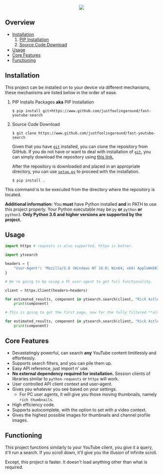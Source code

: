<p align="center"><img src="https://capsule-render.vercel.app/api?type=soft&fontColor=d60a79&text=fast-youtube-search&height=150&fontSize=60&desc=The most powerful and fastest YouTube searching Python library.&descAlignY=75&descAlign=60&color=00000000&animation=twinkling"></p>

## Overview

- [Installation](#installation)
    1. [PIP Installation](#pip-installation)
    2. [Source Code Download](#source-code-download)
- [Usage](#usage)
- [Core Features](#core-features)
- [Functioning](#functioning)

## Installation

This project can be installed on to your device via different mechanisms, these mechanisms are listed below in the order of ease.

<ol>

<li id="pip-installation"> PIP Installs Packages <strong>aka</strong> PIP Installation 

    $ pip install git+https://www.github.com/justfoolingaround/fast-youtube-search
</li>
<li id="source-code-download"> Source Code Download

    $ git clone https://www.github.com/justfoolingaround/fast-youtube-search

Given that you have [`git`](https://git-scm.com/) installed, you can clone the repository from GitHub. If you do not have or want to deal with installation of [`git`](https://git-scm.com/), you can simply download the repository using [this link.](https://github.com/justfoolingaround/fast-youtube-search/archive/refs/heads/master.zip)

After the repository is downloaded and placed in an appropriate directory, you can use [`setup.py`](./setup.py) to proceed with the installation.

    $ pip install .
</li>
</ol>
This command is to be executed from the directory where the repository is located.

**Additional information:** You **must** have Python installed **and** in PATH to use this project properly. Your Python executable may be `py` **or** `python` **or** `python3`. **Only Python 3.6 and higher versions are supported by the project.**

## Usage

```py
import httpx # requests is also supported, httpx is better.

import ytsearch

headers = {
    "User-Agent": "Mozilla/5.0 (Windows NT 10.0; Win64; x64) AppleWebKit/537.36 (KHTML, like Gecko) Chrome/80.0.3987.149 Safari/537.36"
}

# We're going to be using a PC user-agent to get full functionality.

client = httpx.Client(headers=headers)

for estimated_results, component in ytsearch.search(client, "Rick Astley - Never Gonna Give You Up"):
    print(component)

# This is going to get the first page, now for the fully filtered **all** results.

for estimated_results, component in ytsearch.search(client, "Rick Astley - Never Gonna Give You Up", content_type=ytsearch.filters.ContentType.VIDEO, keep_searching=True):
    print(component)
```

## Core Features

- Devastatingly powerful, can search **any** YouTube content limitlessly and effortlessly.
- Supports search filters, and you can pile them up.
- Easy API reference, just import n' use.
- **No external dependency required for installation.** Session clients of libraries similar to `python-requests` or `httpx` will work.
- User controlled API client context and user-agent.
- Gives you whatever you see based on your settings.
    - For PC user agents, it will give you those moving thumbnails, namely `rich thumbnails`.
- High efficiency code.
- Supports autocomplete, with the option to set with a video context.
- Gives the highest possible images for thumbnails and channel profile images.

## Functioning

This project functions similarly to your YouTube client, you give it a query, it'll run a search. If you scroll down, it'll give you the illusion of infinite scroll. 

Except, this project is faster. It doesn't load anything other than what is required.
